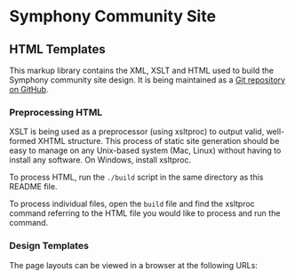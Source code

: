 # Symphony Community Site

## HTML Templates

This markup library contains the XML, XSLT and HTML used to build the Symphony community site design. It is being maintained as a [Git repository on GitHub](https://github.com/symphonycms/getsymphony-html).

### Preprocessing HTML

XSLT is being used as a preprocessor (using xsltproc) to output valid, well-formed XHTML structure. This process of static site generation should be easy to manage on any Unix-based system (Mac, Linux) without having to install any software. On Windows, install xsltproc.

To process HTML, run the `./build` script in the same directory as this README file.

To process individual files, open the `build` file and find the xsltproc command referring to the HTML file you would like to process and run the command.

### Design Templates

The page layouts can be viewed in a browser at the following URLs: 

